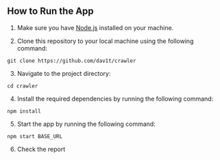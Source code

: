 ## How to Run the App

1. Make sure you have [Node.js](https://nodejs.org) installed on your machine.

2. Clone this repository to your local machine using the following command:

```
git clone https://github.com/dav1t/crawler
```

3. Navigate to the project directory:

```
cd crawler
```

4. Install the required dependencies by running the following command:

```
npm install
```

5. Start the app by running the following command:

```
npm start BASE_URL
```

6. Check the report
